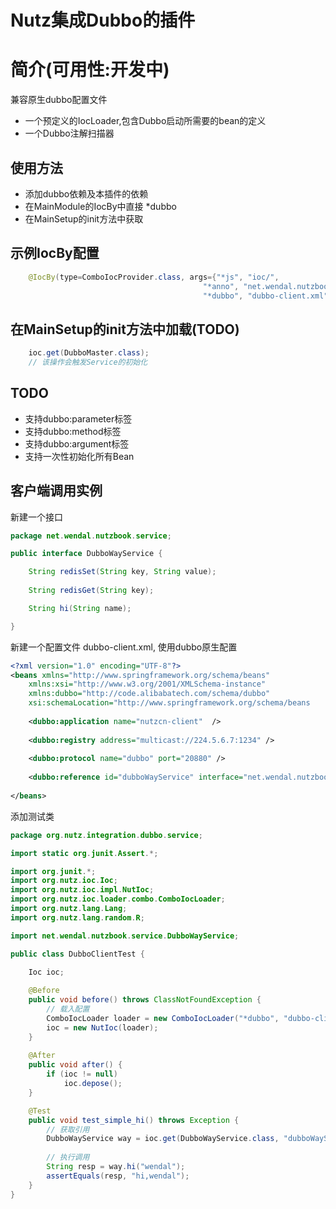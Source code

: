 Nutz集成Dubbo的插件
======================

简介(可用性:开发中)
==================================

兼容原生dubbo配置文件

* 一个预定义的IocLoader,包含Dubbo启动所需要的bean的定义
* 一个Dubbo注解扫描器

使用方法
-------------------------

* 添加dubbo依赖及本插件的依赖
* 在MainModule的IocBy中直接 *dubbo
* 在MainSetup的init方法中获取

示例IocBy配置
----------------------------------------------

```java
	@IocBy(type=ComboIocProvider.class, args={"*js", "ioc/",
										   "*anno", "net.wendal.nutzbook",
										   "*dubbo", "dubbo-client.xml"}) // 配置文件的路径
```
								   
在MainSetup的init方法中加载(TODO)
-----------------------------------------------

```java
	ioc.get(DubboMaster.class);
	// 该操作会触发Service的初始化
```

TODO
-------------------------------------------------

* 支持dubbo:parameter标签
* 支持dubbo:method标签
* 支持dubbo:argument标签
* 支持一次性初始化所有Bean

客户端调用实例
--------------------------------------------------

新建一个接口 

```java
package net.wendal.nutzbook.service;

public interface DubboWayService {

    String redisSet(String key, String value);
    
    String redisGet(String key);

    String hi(String name);

}
```

新建一个配置文件 dubbo-client.xml, 使用dubbo原生配置

```xml
<?xml version="1.0" encoding="UTF-8"?>
<beans xmlns="http://www.springframework.org/schema/beans"
    xmlns:xsi="http://www.w3.org/2001/XMLSchema-instance"
    xmlns:dubbo="http://code.alibabatech.com/schema/dubbo"
    xsi:schemaLocation="http://www.springframework.org/schema/beans        http://www.springframework.org/schema/beans/spring-beans.xsd        http://code.alibabatech.com/schema/dubbo        http://code.alibabatech.com/schema/dubbo/dubbo.xsd">
 
    <dubbo:application name="nutzcn-client"  />
 
    <dubbo:registry address="multicast://224.5.6.7:1234" />
 
    <dubbo:protocol name="dubbo" port="20880" />
 
    <dubbo:reference id="dubboWayService" interface="net.wendal.nutzbook.service.DubboWayService" url="dubbo://nutz.cn:20880/net.wendal.nutzbook.service.DubboWayService"/>
 
</beans>
```

添加测试类

```java
package org.nutz.integration.dubbo.service;

import static org.junit.Assert.*;

import org.junit.*;
import org.nutz.ioc.Ioc;
import org.nutz.ioc.impl.NutIoc;
import org.nutz.ioc.loader.combo.ComboIocLoader;
import org.nutz.lang.Lang;
import org.nutz.lang.random.R;

import net.wendal.nutzbook.service.DubboWayService;

public class DubboClientTest {

    Ioc ioc;
    
    @Before
    public void before() throws ClassNotFoundException {
        // 载入配置
        ComboIocLoader loader = new ComboIocLoader("*dubbo", "dubbo-client.xml");
        ioc = new NutIoc(loader);
    }
    
    @After
    public void after() {
        if (ioc != null)
            ioc.depose();
    }

    @Test
    public void test_simple_hi() throws Exception {
        // 获取引用
        DubboWayService way = ioc.get(DubboWayService.class, "dubboWayService");
        
        // 执行调用
        String resp = way.hi("wendal");
        assertEquals(resp, "hi,wendal");
    }
}
```

